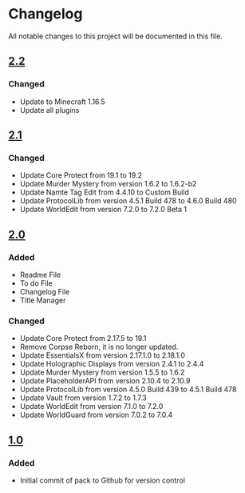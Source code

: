 # Changelog
All notable changes to this project will be documented in this file.

## [2.2]
 
### Changed
- Update to Minecraft 1.16.5
- Update all plugins

## [2.1]
 
### Changed
- Update Core Protect from 19.1 to 19.2
- Update Murder Mystery from version 1.6.2 to 1.6.2-b2
- Update Namte Tag Edit from 4.4.10 to Custom Build
- Update ProtocolLib from version 4.5.1 Build 478 to 4.6.0 Build 480
- Update WorldEdit from version 7.2.0 to 7.2.0 Beta 1

## [2.0]

### Added
- Readme File
- To do File
- Changelog File
- Title Manager
 
### Changed
- Update Core Protect from 2.17.5 to 19.1
- Remove Corpse Reborn, it is no longer updated. 
- Update EssentialsX from version 2.17.1.0 to 2.18.1.0
- Update Holographic Displays from version 2.4.1 to 2.4.4
- Update Murder Mystery from version 1.5.5 to 1.6.2
- Update PlaceholderAPI from version 2.10.4 to 2.10.9
- Update ProtocolLib from version 4.5.0 Build 439 to 4.5.1 Build 478
- Update Vault from version 1.7.2 to 1.7.3
- Update WorldEdit from version 7.1.0 to 7.2.0
- Update WorldGuard from version 7.0.2 to 7.0.4

## [1.0]

### Added
- Initial commit of pack to Github for version control

[2.2]: https://github.com/apexhosting/MurderMystery/releases/tag/2.2
[2.1]: https://github.com/apexhosting/MurderMystery/releases/tag/2.1
[2.0]: https://github.com/apexhosting/MurderMystery/releases/tag/2.0
[1.0]: https://github.com/apexhosting/MurderMystery/releases/tag/1.0